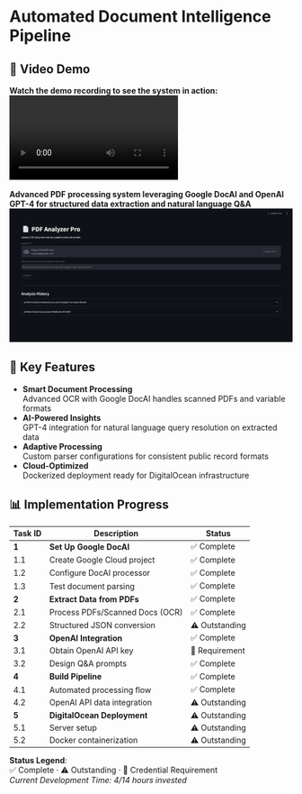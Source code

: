 # Automated Document Intelligence Pipeline

## 🎥 Video Demo
**Watch the demo recording to see the system in action:**
![Demonstration Recording](https://raw.githubusercontent.com/NL-Specialist/DocAI/main/demo_recording.mp4)

**Advanced PDF processing system leveraging Google DocAI and OpenAI GPT-4 for structured data extraction and natural language Q&A**
![UI Preview](https://raw.githubusercontent.com/NL-Specialist/DocAI/main/ui_screenshot.png)


## 🚀 Key Features
- **Smart Document Processing**  
  Advanced OCR with Google DocAI handles scanned PDFs and variable formats
- **AI-Powered Insights**  
  GPT-4 integration for natural language query resolution on extracted data
- **Adaptive Processing**  
  Custom parser configurations for consistent public record formats
- **Cloud-Optimized**  
  Dockerized deployment ready for DigitalOcean infrastructure

## 📊 Implementation Progress

| Task ID | Description                                  | Status               |
|---------|----------------------------------------------|----------------------|
| **1**   | **Set Up Google DocAI**                      | ✅ Complete          |
| 1.1     | Create Google Cloud project                  | ✅ Complete          |
| 1.2     | Configure DocAI processor                    | ✅ Complete          |
| 1.3     | Test document parsing                        | ✅ Complete          |
| **2**   | **Extract Data from PDFs**                   | ✅ Complete          |
| 2.1     | Process PDFs/Scanned Docs (OCR)              | ✅ Complete          |
| 2.2     | Structured JSON conversion                   | ⚠️ Outstanding       |
| **3**   | **OpenAI Integration**                       | ✅ Complete          |
| 3.1     | Obtain OpenAI API key                        | 🔑 Requirement       |
| 3.2     | Design Q&A prompts                           | ✅ Complete          |
| **4**   | **Build Pipeline**                           | ✅ Complete          |
| 4.1     | Automated processing flow                    | ✅ Complete          |
| 4.2     | OpenAI API data integration                  | ⚠️ Outstanding       |
| **5**   | **DigitalOcean Deployment**                  | ⚠️ Outstanding       |
| 5.1     | Server setup                                 | ⚠️ Outstanding       |
| 5.2     | Docker containerization                      | ⚠️ Outstanding       |

**Status Legend**:  
✅ Complete · ⚠️ Outstanding · 🔑 Credential Requirement  
*Current Development Time: 4/14 hours invested*
